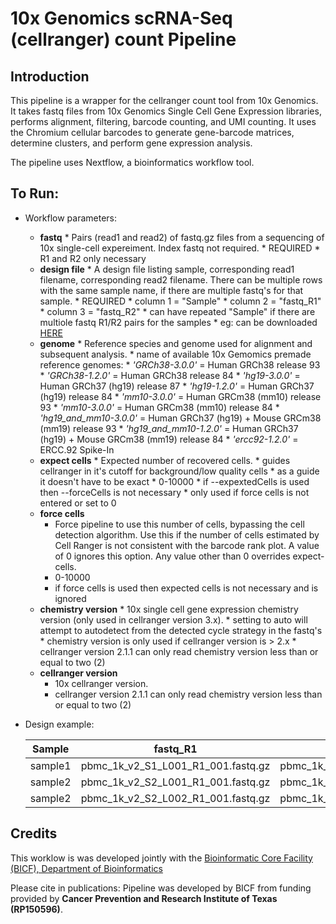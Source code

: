 10x Genomics scRNA-Seq (cellranger) count Pipeline
==================================================

Introduction
------------

This pipeline is a wrapper for the cellranger count tool from 10x Genomics. It takes fastq files from 10x Genomics Single Cell Gene Expression libraries, performs alignment, filtering, barcode counting, and UMI counting. It uses the Chromium cellular barcodes to generate gene-barcode matrices, determine clusters, and perform gene expression analysis.

The pipeline uses Nextflow, a bioinformatics workflow tool.

To Run:
-------

* Workflow parameters:
  * **fastq**
        * Pairs (read1 and read2) of fastq.gz files from a sequencing of 10x single-cell expereiment. Index fastq not required.
        * REQUIRED
        * R1 and R2 only necessary
  * **design file**
        * A design file listing sample, corresponding read1 filename, corresponding read2 filename. There can be multiple rows with the same sample name, if there are multiple fastq's for that sample.
        * REQUIRED
        * column 1 = "Sample"
        * column 2 = "fastq_R1"
        * column 3 = "fastq_R2"
        * can have repeated "Sample" if there are multiole fastq R1/R2 pairs for the samples
        * eg: can be downloaded [HERE](https://git.biohpc.swmed.edu/BICF/Astrocyte/cellranger_count/blob/8db3e25c13cb1463c2a50e510159c72380ae5826/docs/design.csv)
  * **genome**
        * Reference species and genome used for alignment and subsequent analysis.
        * name of available 10x Gemomics premade reference genomes:
            * *'GRCh38-3.0.0'* = Human GRCh38 release 93
            * *'GRCh38-1.2.0'* = Human GRCh38 release 84
            * *'hg19-3.0.0'* = Human GRCh37 (hg19) release 87
            * *'hg19-1.2.0'* = Human GRCh37 (hg19) release 84
            * *'mm10-3.0.0'* = Human GRCm38 (mm10) release 93
            * *'mm10-3.0.0'* = Human GRCm38 (mm10) release 84
            * *'hg19_and_mm10-3.0.0'* = Human GRCh37 (hg19) + Mouse GRCm38 (mm19) release 93
            * *'hg19_and_mm10-1.2.0'* = Human GRCh37 (hg19) + Mouse GRCm38 (mm19) release 84
            * *'ercc92-1.2.0'* = ERCC.92 Spike-In
  * **expect cells**
        * Expected number of recovered cells.
        * guides cellranger in it's cutoff for background/low quality cells
        * as a guide it doesn't have to be exact
        * 0-10000
        * if --expextedCells is used then --forceCells is not necessary
        * only used if force cells is not entered or set to 0
   * **force cells**
        * Force pipeline to use this number of cells, bypassing the cell detection algorithm. Use this if the number of cells estimated by Cell Ranger is not consistent with the barcode rank plot. A value of 0 ignores this option. Any value other than 0 overrides expect-cells.
        * 0-10000
        * if force cells is used then expected cells is not necessary and is ignored
  * **chemistry version**
        * 10x single cell gene expression chemistry version (only used in cellranger version 3.x).
        * setting to auto will attempt to autodetect from the detected cycle strategy in the fastq's
        * chemistry version is only used if cellranger version is > 2.x
        * cellranger version 2.1.1 can only read chemistry version less than or equal to two (2)
   * **cellranger version**
        * 10x cellranger version.
        * cellranger version 2.1.1 can only read chemistry version less than or equal to two (2)

* Design example:

    | Sample  | fastq_R1                           | fastq_R2                           |
    |---------|------------------------------------|------------------------------------|
    | sample1 | pbmc_1k_v2_S1_L001_R1_001.fastq.gz | pbmc_1k_v2_S1_L001_R2_001.fastq.gz |
    | sample2 | pbmc_1k_v2_S2_L001_R1_001.fastq.gz | pbmc_1k_v2_S2_L001_R2_001.fastq.gz |
    | sample2 | pbmc_1k_v2_S2_L002_R1_001.fastq.gz | pbmc_1k_v2_S2_L002_R2_001.fastq.gz |
    


Credits
-------
This worklow is was developed jointly with the [Bioinformatic Core Facility (BICF), Department of Bioinformatics](http://www.utsouthwestern.edu/labs/bioinformatics/)


Please cite in publications: Pipeline was developed by BICF from funding provided by **Cancer Prevention and Research Institute of Texas (RP150596)**.
